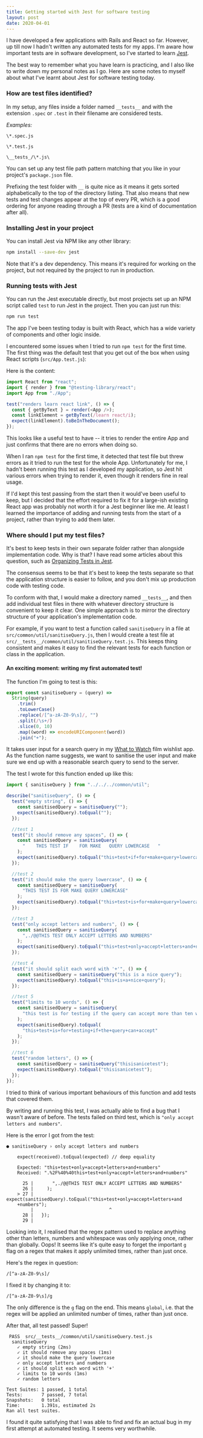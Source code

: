 ```yaml
---
title: Getting started with Jest for software testing
layout: post
date: 2020-04-01
---
```


I have developed a few applications with Rails and React so far. However, up
till now I hadn't written any automated tests for my apps. I'm aware how
important tests are in software development, so I've started to learn
[Jest](<https://en.wikipedia.org/wiki/Jest_(JavaScript_framework)>).

The best way to remember what you have learn is practicing, and I also like to
write down my personal notes as I go. Here are some notes to myself about what
I've learnt about Jest for software testing today.

### How are test files identified?

In my setup, any files inside a folder named `__tests__` and with the extension
`.spec` or `.test` in their filename are considered tests.

_Examples:_

`\*.spec.js`

`\*.test.js`

`\__tests_/\*.js\`

You can set up any test file path pattern matching that you like in your
project's `package.json` file.

Prefixing the test folder with `__` is quite nice as it means it gets sorted
alphabetically to the top of the directory listing. That also means that new
tests and test changes appear at the top of every PR, which is a good ordering
for anyone reading through a PR (tests are a kind of documentation after all).

### Installing Jest in your project

You can install Jest via NPM like any other library:

```bash
npm install --save-dev jest
```

Note that it's a dev dependency. This means it's required for working on the
project, but not required by the project to run in production.

### Running tests with Jest

You can run the Jest executable directly, but most projects set up an NPM script
called `test` to run Jest in the project. Then you can just run this:

```bash
npm run test
```

The app I've been testing today is built with React, which has a wide variety of
components and other logic inside.

I encountered some issues when I tried to run `npm test` for the first time. The
first thing was the default test that you get out of the box when using React
scripts (`src/App.test.js`):

Here is the content:

```javascript
import React from "react";
import { render } from "@testing-library/react";
import App from "./App";

test("renders learn react link", () => {
  const { getByText } = render(<App />);
  const linkElement = getByText(/learn react/i);
  expect(linkElement).toBeInTheDocument();
});
```

This looks like a useful test to have -- it tries to render the entire App and
just confirms that there are no errors when doing so.

When I ran `npm test` for the first time, it detected that test file but threw
errors as it tried to run the test for the whole App. Unfortunately for me, I
hadn't been running this test as I developed my application, so Jest hit various
errors when trying to render it, even though it renders fine in real usage.

If I'd kept this test passing from the start then it would've been useful to
keep, but I decided that the effort required to fix it for a large-ish existing
React app was probably not worth it for a Jest beginner like me. At least I
learned the importance of adding and running tests from the start of a project,
rather than trying to add them later.

### Where should I put my test files?

It's best to keep tests in their own separate folder rather than alongside
implementation code. Why is that? I have read some articles about this question,
such as
[Organizing Tests in Jest](<https://medium.com/@JeffLombardJr/organizing-tests-in-jest-17fc431ff850>).

The consensus seems to be that it's best to keep the tests separate so that
the application structure is easier to follow, and you don't mix up production
code with testing code.

To conform with that, I would make a directory named `__tests__`, and then add
individual test files in there with whatever directory structure is convenient
to keep it clear. One simple approach is to mirror the directory structure of
your application's implementation code.

For example, if you want to test a function called `sanitiseQuery` in a file at
`src/common/util/sanitiseQuery.js`, then I would create a test file at
`src/__tests__/common/util/sanitiseQuery.test.js`. This keeps thing consistent
and makes it easy to find the relevant tests for each function or class in the
application.

#### An exciting moment: writing my first automated test!

The function I'm going to test is this:

```javascript
export const sanitiseQuery = (query) =>
  String(query)
    .trim()
    .toLowerCase()
    .replace(/[^a-zA-Z0-9\s]/, "")
    .split(/\s+/)
    .slice(0, 10)
    .map((word) => encodeURIComponent(word))
    .join("+");
```

It takes user input for a search query in my [What to Watch](<https://wattowatch.netlify.com/>) film wishlist app.
As the function name suggests, we want to sanitise the user input and make sure
we end up with a reasonable search query to send to the server.

The test I wrote for this function ended up like this:

```javascript
import { sanitiseQuery } from "../../../common/util";

describe("sanitiseQuery", () => {
  test("empty string", () => {
    const sanitisedQuery = sanitiseQuery("");
    expect(sanitisedQuery).toEqual("");
  });

  //test 1
  test("it should remove any spaces", () => {
    const sanitisedQuery = sanitiseQuery(
      "    THIS TEST IF    FOR MAKE   QUERY LOWERCASE   "
    );
    expect(sanitisedQuery).toEqual("this+test+if+for+make+query+lowercase");
  });

  //test 2
  test("it should make the query lowercase", () => {
    const sanitisedQuery = sanitiseQuery(
      "THIS TEST IS FOR MAKE QUERY LOWERCASE"
    );
    expect(sanitisedQuery).toEqual("this+test+is+for+make+query+lowercase");
  });

  //test 3
  test("only accept letters and numbers", () => {
    const sanitisedQuery = sanitiseQuery(
      ",./@@THIS TEST ONLY ACCEPT LETTERS AND NUMBERS"
    );
    expect(sanitisedQuery).toEqual("this+test+only+accept+letters+and+numbers");
  });

  //test 4
  test("it should split each word with '+'", () => {
    const sanitisedQuery = sanitiseQuery("this is a nice query");
    expect(sanitisedQuery).toEqual("this+is+a+nice+query");
  });

  //test 5
  test("limits to 10 words", () => {
    const sanitisedQuery = sanitiseQuery(
      "this test is for testing if the query can accept more than ten words"
    );
    expect(sanitisedQuery).toEqual(
      "this+test+is+for+testing+if+the+query+can+accept"
    );
  });

  //test 6
  test("random letters", () => {
    const sanitisedQuery = sanitiseQuery("thisisanicetest");
    expect(sanitisedQuery).toEqual("thisisanicetest");
  });
});
```

I tried to think of various important behaviours of this function and add tests
that covered them.

By writing and running this test, I was actually able to find a bug that I
wasn't aware of before. The tests failed on third test, which is
`"only accept letters and numbers"`.

Here is the error I got from the test:

```text
● sanitiseQuery › only accept letters and numbers

    expect(received).toEqual(expected) // deep equality

    Expected: "this+test+only+accept+letters+and+numbers"
    Received: ".%2F%40%40this+test+only+accept+letters+and+numbers"

      25 |       ",./@@THIS TEST ONLY ACCEPT LETTERS AND NUMBERS"
      26 |     );
    > 27 |     expect(sanitisedQuery).toEqual("this+test+only+accept+letters+and
    +numbers");
         |                            ^
      28 |   });
      29 |

```

Looking into it, I realised that the regex pattern used to replace anything
other than letters, numbers and whitespace was only applying once, rather than
globally. Oops! It seems like it's quite easy to forget the important `g` flag
on a regex that makes it apply unlimited times, rather than just once.

Here's the regex in question:

```regex
/[^a-zA-Z0-9\s]/
```

I fixed it by changing it to:

```regex
/[^a-zA-Z0-9\s]/g
```

The only difference is the `g` flag on the end. This means `global`, i.e. that
the regex will be applied an unlimited number of times, rather than just once.

After that, all test passed! Super!

```text
 PASS  src/__tests__/common/util/sanitiseQuery.test.js
  sanitiseQuery
    ✓ empty string (2ms)
    ✓ it should remove any spaces (1ms)
    ✓ it should make the query lowercase
    ✓ only accept letters and numbers
    ✓ it should split each word with '+'
    ✓ limits to 10 words (1ms)
    ✓ random letters

Test Suites: 1 passed, 1 total
Tests:       7 passed, 7 total
Snapshots:   0 total
Time:        1.391s, estimated 2s
Ran all test suites.
```

I found it quite satisfying that I was able to find and fix an actual bug in my
first attempt at automated testing. It seems very worthwhile.
